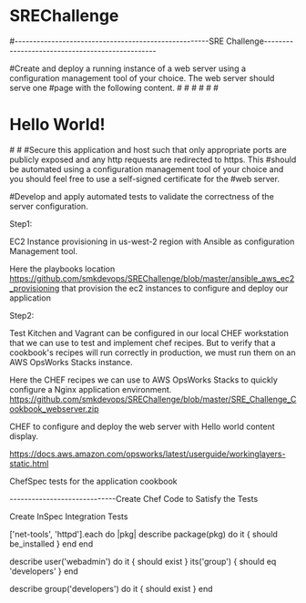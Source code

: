 # SREChallenge

#-----------------------------------------------------SRE Challenge------------------------------------------------

#Create and deploy a running instance of a web server using a configuration management tool of your choice. The web server should serve one #page with the following content.
#<html>
#<head>
#<title>Hello World</title>
#</head>
#<body>
#<h1>Hello World!</h1>
#</body>
#</html>
#Secure this application and host such that only appropriate ports are publicly exposed and any http requests are redirected to https. This #should be automated using a configuration management tool of your choice and you should feel free to use a self-signed certificate for the #web server.

#Develop and apply automated tests to validate the correctness of the server configuration.

Step1: 

EC2 Instance provisioning in us-west-2 region with Ansible as configuration Management tool. 

Here the playbooks location https://github.com/smkdevops/SREChallenge/blob/master/ansible_aws_ec2_provisioning that provision the ec2 instances to configure and deploy our application


Step2: 

Test Kitchen and Vagrant can be configured in our local CHEF workstation that we can use to test and implement chef recipes. But to verify that a cookbook's recipes will run correctly in production, we must run them on an AWS OpsWorks Stacks instance.

Here the CHEF recipes we can use to AWS OpsWorks Stacks to quickly configure a Nginx application environment. https://github.com/smkdevops/SREChallenge/blob/master/SRE_Challenge_Cookbook_webserver.zip





CHEF to configure and deploy the web server with Hello world content display. 

https://docs.aws.amazon.com/opsworks/latest/userguide/workinglayers-static.html


ChefSpec tests for the application cookbook 


-----------------------------Create Chef Code to Satisfy the Tests

Create InSpec Integration Tests

['net-tools', 'httpd'].each do |pkg|
  describe package(pkg) do
    it { should be_installed }
  end
end

describe user('webadmin') do
    it { should exist }
    its('group') { should eq 'developers' }
end 

describe group('developers') do
    it { should exist }
end 

  
